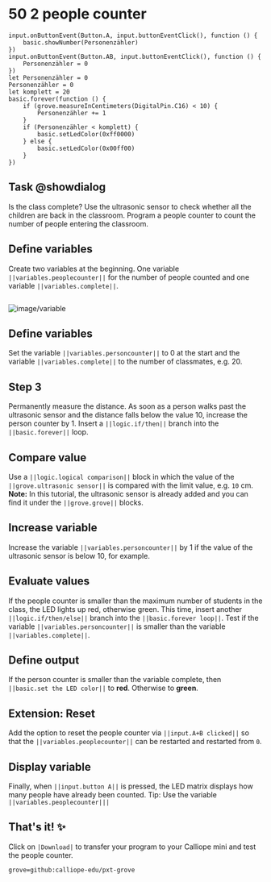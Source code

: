 # 50 2 people counter

```ghost
input.onButtonEvent(Button.A, input.buttonEventClick(), function () {
    basic.showNumber(Personenzähler)
})
input.onButtonEvent(Button.AB, input.buttonEventClick(), function () {
    Personenzähler = 0
})
let Personenzähler = 0
Personenzähler = 0
let komplett = 20
basic.forever(function () {
    if (grove.measureInCentimeters(DigitalPin.C16) < 10) {
        Personenzähler += 1
    }
    if (Personenzähler < komplett) {
        basic.setLedColor(0xff0000)
    } else {
        basic.setLedColor(0x00ff00)
    }
})
```

## Task @showdialog
Is the class complete?
Use the ultrasonic sensor to check whether all the children are back in the classroom. Program a people counter to count the number of people entering the classroom.

## Define variables
Create two variables at the beginning. One variable ``||variables.peoplecounter||`` for the number of people counted and one variable ``||variables.complete||``. 

```
```
![image/variable](image/variable)

## Define variables
Set the variable ``||variables.personcounter||`` to 0 at the start and the variable ``||variables.complete||`` to the number of classmates, e.g. 20. 


## Step 3
Permanently measure the distance. As soon as a person walks past the ultrasonic sensor and the distance falls below the value 10, increase the person counter by 1. Insert a ``||logic.if/then||`` branch into the ``||basic.forever||`` loop. 



## Compare value
Use a ``||logic.logical comparison||`` block in which the value of the ``||grove.ultrasonic sensor||`` is compared with the limit value, e.g. ``10`` cm. 
**Note:** In this tutorial, the ultrasonic sensor is already added and you can find it under the ``||grove.grove||`` blocks.


## Increase variable
Increase the variable ``||variables.personcounter||`` by 1 if the value of the ultrasonic sensor is below 10, for example.


## Evaluate values
If the people counter is smaller than the maximum number of students in the class, the LED lights up red, otherwise green. This time, insert another ``||logic.if/then/else||`` branch into the ``||basic.forever loop||``. Test if the variable ``||variables.personcounter||`` is smaller than the variable ``||variables.complete||``.

## Define output
If the person counter is smaller than the variable complete, then ``||basic.set the LED color||`` to **red**. Otherwise to **green**. 

## Extension: Reset
Add the option to reset the people counter via ``||input.A+B clicked||`` so that the ``||variables.peoplecounter||`` can be restarted and restarted from ``0``.

## Display variable
Finally, when ``||input.button A||`` is pressed, the LED matrix displays how many people have already been counted. 
Tip: Use the variable ``||variables.peoplecounter|||`` 

## That's it! ✨
Click on ``|Download|`` to transfer your program to your Calliope mini and test the people counter.

```package
grove=github:calliope-edu/pxt-grove
```
